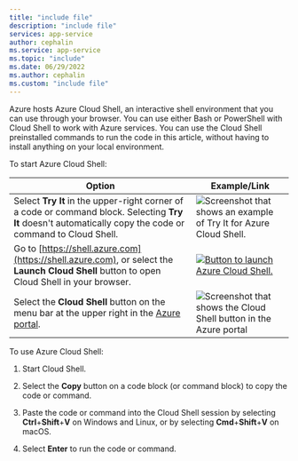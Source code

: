 ```yaml
---
title: "include file"
description: "include file"
services: app-service
author: cephalin
ms.service: app-service
ms.topic: "include"
ms.date: 06/29/2022
ms.author: cephalin
ms.custom: "include file"
---
```


Azure hosts Azure Cloud Shell, an interactive shell environment that you can use through your browser. You can use either Bash or PowerShell with Cloud Shell to work with Azure services. You can use the Cloud Shell preinstalled commands to run the code in this article, without having to install anything on your local environment.

To start Azure Cloud Shell:

| Option | Example/Link |
|-----------------------------------------------|---|
| Select **Try It** in the upper-right corner of a code or command block. Selecting **Try It** doesn't automatically copy the code or command to Cloud Shell. | ![Screenshot that shows an example of Try It for Azure Cloud Shell.](./media/cloud-shell-try-it/hdi-azure-cli-try-it.png) |
| Go to [https://shell.azure.com](https://shell.azure.com), or select the **Launch Cloud Shell** button to open Cloud Shell in your browser. | [![Button to launch Azure Cloud Shell.](~/reusable-content/ce-skilling/azure/media/cloud-shell/launch-cloud-shell-button.png)](https://shell.azure.com) |
| Select the **Cloud Shell** button on the menu bar at the upper right in the [Azure portal](https://portal.azure.com). | ![Screenshot that shows the Cloud Shell button in the Azure portal](./media/cloud-shell-try-it/hdi-cloud-shell-menu.png) |

To use Azure Cloud Shell:

1. Start Cloud Shell.

1. Select the **Copy** button on a code block (or command block) to copy the code or command.

1. Paste the code or command into the Cloud Shell session by selecting **Ctrl**+**Shift**+**V** on Windows and Linux, or by selecting **Cmd**+**Shift**+**V** on macOS.

1. Select **Enter** to run the code or command.
